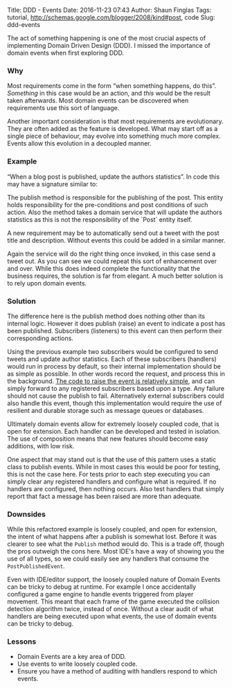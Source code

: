 Title: DDD - Events
Date: 2016-11-23 07:43
Author: Shaun Finglas
Tags: tutorial, http://schemas.google.com/blogger/2008/kind#post, code
Slug: ddd-events

The act of something happening is one of the most crucial aspects of
implementing Domain Driven Design (DDD). I missed the importance of
domain events when first exploring DDD.

### Why

Most requirements come in the form “when something happens, do this”.
*Something* in this case would be an action, and *this* would be the
result taken afterwards. Most domain events can be discovered when
requirements use this sort of language.

Another important consideration is that most requirements are
evolutionary. They are often added as the feature is developed. What may
start off as a single piece of behaviour, may evolve into something much
more complex. Events allow this evolution in a decoupled manner.

### Example

“When a blog post is published, update the authors statistics”. In code
this may have a signature similar to:

</p>
<script src="https://gist.github.com/Finglas/514772dbb07895410be283fa71067b97.js"></script>
The publish method is responsible for the publishing of the post. This
entity holds responsibility for the pre-conditions and post conditions
of such action. Also the method takes a domain service that will update
the authors statistics as this is not the responsibility of the `Post`
entity itself.

A new requirement may be to automatically send out a tweet with the post
title and description. Without events this could be added in a similar
manner.

<script src="https://gist.github.com/Finglas/ad891cd9cb64cae26f18470bd15b7e6e.js"></script>
Again the service will do the right thing once invoked, in this case
send a tweet out. As you can see we could repeat this sort of
enhancement over and over. While this does indeed complete the
functionality that the business requires, the solution is far from
elegant. A much better solution is to rely upon domain events.

### Solution

<script src="https://gist.github.com/Finglas/8b5bd981aa9e0ba33ae041122a6a448b.js"></script>
The difference here is the publish method does nothing other than its
internal logic. However it does publish (raise) an event to indicate a
post has been published. Subscribers (listeners) to this event can then
perform their corresponding actions.

Using the previous example two subscribers would be configured to send
tweets and update author statistics. Each of these subscribers
(handlers) would run in process by default, so their internal
implementation should be as simple as possible. In other words record
the request, and process this in the background. [The code to raise the
event is relatively
simple](http://udidahan.com/2009/06/14/domain-events-salvation/), and
can simply forward to any registered subscribers based upon a type. Any
failure should not cause the publish to fail. Alternatively external
subscribers could also handle this event, though this implementation
would require the use of resilient and durable storage such as message
queues or databases.

Ultimately domain events allow for extremely loosely coupled code, that
is open for extension. Each handler can be developed and tested in
isolation. The use of composition means that new features should become
easy additions, with low risk.

One aspect that may stand out is that the use of this pattern uses a
static class to publish events. While in most cases this would be poor
for testing, this is not the case here. For tests prior to each step
executing you can simply clear any registered handlers and configure
what is required. If no handlers are configured, then nothing occurs.
Also test handlers that simply report that fact a message has been
raised are more than adequate.

### Downsides

While this refactored example is loosely coupled, and open for
extension, the intent of what happens after a publish is somewhat lost.
Before it was clearer to see what the `Publish` method would do. This is
a trade off, though the pros outweigh the cons here. Most IDE's have a
way of showing you the use of all types, so we could easily see any
handlers that consume the `PostPublishedEvent`.

Even with IDE/editor support, the loosely coupled nature of Domain
Events can be tricky to debug at runtime. For example I once
accidentally configured a game engine to handle events triggered from
player movement. This meant that each frame of the game executed the
collision detection algorithm twice, instead of once. Without a clear
audit of what handlers are being executed upon what events, the use of
domain events can be tricky to debug.

### Lessons

-   Domain Events are a key area of DDD.
-   Use events to write loosely coupled code.
-   Ensure you have a method of auditing with handlers respond to which
    events.

</p>

